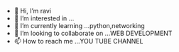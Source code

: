 - 👋 Hi, I’m ravi
- 👀 I’m interested in ...
- 🌱 I’m currently learning ...python,networking
- 💞️ I’m looking to collaborate on ...WEB DEVELOPMENT
- 📫 How to reach me ...YOU TUBE CHANNEL

<!---
Savanthravi/Savanthravi is a ✨ special ✨ repository because its `README.md` (this file) appears on your GitHub profile.
You can click the Preview link to take a look at your changes.
--->
